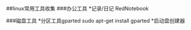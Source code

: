 ##linux常用工具收集
###办公工具
*记录/日记 RedNotebook

###磁盘工具
*分区工具gparted
sudo apt-get install gparted
*启动盘创建器
